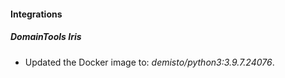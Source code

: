 #### Integrations
##### DomainTools Iris
- Updated the Docker image to: *demisto/python3:3.9.7.24076*.
